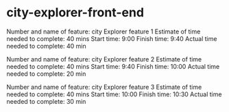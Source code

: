 # city-explorer-front-end
Number and name of feature: city Explorer feature 1
Estimate of time needed to complete: 40 mins
Start time: 9:00
Finish time: 9:40
Actual time needed to complete: 40 min

Number and name of feature: city Explorer feature 2
Estimate of time needed to complete: 40 mins
Start time: 9:40
Finish time: 10:00
Actual time needed to complete: 20 min

Number and name of feature: city Explorer feature 3
Estimate of time needed to complete: 40 mins
Start time: 10:00
Finish time: 10:30
Actual time needed to complete: 30 min
